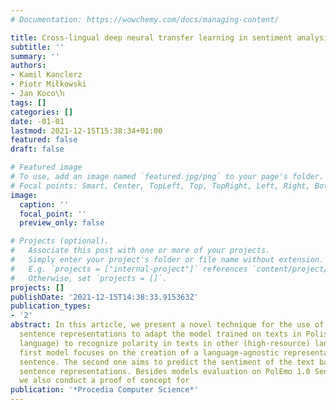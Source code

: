 ```yaml
---
# Documentation: https://wowchemy.com/docs/managing-content/

title: Cross-lingual deep neural transfer learning in sentiment analysis
subtitle: ''
summary: ''
authors:
- Kamil Kanclerz
- Piotr Miłkowski
- Jan Koco\ŉ
tags: []
categories: []
date: -01-01
lastmod: 2021-12-15T15:38:34+01:00
featured: false
draft: false

# Featured image
# To use, add an image named `featured.jpg/png` to your page's folder.
# Focal points: Smart, Center, TopLeft, Top, TopRight, Left, Right, BottomLeft, Bottom, BottomRight.
image:
  caption: ''
  focal_point: ''
  preview_only: false

# Projects (optional).
#   Associate this post with one or more of your projects.
#   Simply enter your project's folder or file name without extension.
#   E.g. `projects = ["internal-project"]` references `content/project/deep-learning/index.md`.
#   Otherwise, set `projects = []`.
projects: []
publishDate: '2021-12-15T14:38:33.915363Z'
publication_types:
- '2'
abstract: In this article, we present a novel technique for the use of language-agnostic
  sentence representations to adapt the model trained on texts in Polish (as a low-resource
  language) to recognize polarity in texts in other (high-resource) languages. The
  first model focuses on the creation of a language-agnostic representation of each
  sentence. The second one aims to predict the sentiment of the text based on these
  sentence representations. Besides models evaluation on PolEmo 1.0 Sentiment Corpus,
  we also conduct a proof of concept for
publication: '*Procedia Computer Science*'
---
```


